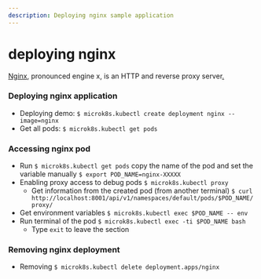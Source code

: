 ```yaml
---
description: Deploying nginx sample application
---
```


# deploying nginx

[Nginx](http://nginx.org/en/), pronounced engine x, is an HTTP and reverse proxy server[.](http://nginx.org/en/)

### Deploying nginx application

* Deploying demo: `$ microk8s.kubectl create deployment nginx --image=nginx`
* Get all pods: `$ microk8s.kubectl get pods`

### Accessing nginx pod

* Run `$ microk8s.kubectl get pods` copy the name of the pod and set the variable manually `$ export POD_NAME=nginx-XXXXX`
* Enabling proxy access to debug pods `$ microk8s.kubectl proxy`
  * Get information from the created pod \(from another terminal\) `$ curl http://localhost:8001/api/v1/namespaces/default/pods/$POD_NAME/proxy/`
* Get environment variables `$ microk8s.kubectl exec $POD_NAME -- env`
* Run terminal of the pod `$ microk8s.kubectl exec -ti $POD_NAME bash`
  * Type `exit` to leave the section

### Removing nginx deployment

* Removing `$ microk8s.kubectl delete deployment.apps/nginx`

